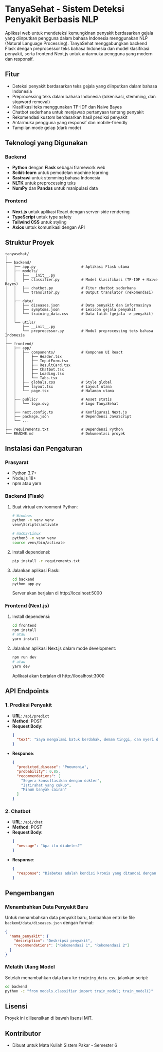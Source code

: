 # TanyaSehat - Sistem Deteksi Penyakit Berbasis NLP

Aplikasi web untuk mendeteksi kemungkinan penyakit berdasarkan gejala yang diinputkan pengguna dalam bahasa Indonesia menggunakan NLP (Natural Language Processing). TanyaSehat menggabungkan backend Flask dengan preprocessor teks bahasa Indonesia dan model klasifikasi penyakit, serta frontend Next.js untuk antarmuka pengguna yang modern dan responsif.

## Fitur

- Deteksi penyakit berdasarkan teks gejala yang diinputkan dalam bahasa Indonesia
- Preprocessing teks dalam bahasa Indonesia (tokenisasi, stemming, dan stopword removal)
- Klasifikasi teks menggunakan TF-IDF dan Naive Bayes
- Chatbot sederhana untuk menjawab pertanyaan tentang penyakit
- Rekomendasi kustom berdasarkan hasil prediksi penyakit
- Antarmuka pengguna yang responsif dan mobile-friendly
- Tampilan mode gelap (dark mode)

## Teknologi yang Digunakan

### Backend
- **Python** dengan **Flask** sebagai framework web
- **Scikit-learn** untuk pemodelan machine learning
- **Sastrawi** untuk stemming bahasa Indonesia
- **NLTK** untuk preprocessing teks
- **NumPy** dan **Pandas** untuk manipulasi data

### Frontend
- **Next.js** untuk aplikasi React dengan server-side rendering
- **TypeScript** untuk type safety
- **Tailwind CSS** untuk styling
- **Axios** untuk komunikasi dengan API

## Struktur Proyek

```
tanyasehat/
│
├── backend/
│   ├── app.py                     # Aplikasi Flask utama
│   ├── models/
│   │   ├── __init__.py
│   │   ├── classifier.py          # Model klasifikasi (TF-IDF + Naive Bayes)
│   │   ├── chatbot.py             # Fitur chatbot sederhana
│   │   └── translator.py          # Output translator (rekomendasi)
│   │
│   ├── data/
│   │   ├── diseases.json          # Data penyakit dan informasinya
│   │   ├── symptoms.json          # Lexicon gejala penyakit
│   │   └── training_data.csv      # Data latih (gejala -> penyakit)
│   │
│   └── utils/
│       ├── __init__.py
│       └── preprocessor.py        # Modul preprocessing teks bahasa Indonesia
│
├── frontend/
│   ├── app/
│   │   ├── components/            # Komponen UI React 
│   │   │   ├── Header.tsx
│   │   │   ├── InputForm.tsx
│   │   │   ├── ResultCard.tsx
│   │   │   ├── Chatbot.tsx
│   │   │   ├── Loading.tsx
│   │   │   └── Tabs.tsx
│   │   ├── globals.css            # Style global
│   │   ├── layout.tsx             # Layout utama
│   │   └── page.tsx               # Halaman utama
│   │
│   ├── public/                    # Asset statis
│   │   └── logo.svg               # Logo TanyaSehat
│   │
│   ├── next.config.ts             # Konfigurasi Next.js
│   ├── package.json               # Dependensi JavaScript
│   └── ...
│
├── requirements.txt               # Dependensi Python
└── README.md                      # Dokumentasi proyek
```

## Instalasi dan Pengaturan

### Prasyarat
- Python 3.7+
- Node.js 18+
- npm atau yarn

### Backend (Flask)

1. Buat virtual environment Python:
   ```bash
   # Windows
   python -m venv venv
   venv\Scripts\activate

   # macOS/Linux
   python3 -m venv venv
   source venv/bin/activate
   ```

2. Install dependensi:
   ```bash
   pip install -r requirements.txt
   ```

3. Jalankan aplikasi Flask:
   ```bash
   cd backend
   python app.py
   ```
   
   Server akan berjalan di http://localhost:5000

### Frontend (Next.js)

1. Install dependensi:
   ```bash
   cd frontend
   npm install
   # atau
   yarn install
   ```

2. Jalankan aplikasi Next.js dalam mode development:
   ```bash
   npm run dev
   # atau
   yarn dev
   ```
   
   Aplikasi akan berjalan di http://localhost:3000

## API Endpoints

### 1. Prediksi Penyakit
- **URL**: `/api/predict`
- **Method**: POST
- **Request Body**:
  ```json
  {
    "text": "Saya mengalami batuk berdahak, demam tinggi, dan nyeri dada saat bernapas"
  }
  ```
- **Response**:
  ```json
  {
    "predicted_disease": "Pneumonia",
    "probability": 0.85,
    "recommendations": [
      "Segera konsultasikan dengan dokter",
      "Istirahat yang cukup",
      "Minum banyak cairan"
    ]
  }
  ```

### 2. Chatbot
- **URL**: `/api/chat`
- **Method**: POST
- **Request Body**:
  ```json
  {
    "message": "Apa itu diabetes?"
  }
  ```
- **Response**:
  ```json
  {
    "response": "Diabetes adalah kondisi kronis yang ditandai dengan kadar gula darah tinggi..."
  }
  ```

## Pengembangan

### Menambahkan Data Penyakit Baru
Untuk menambahkan data penyakit baru, tambahkan entri ke file `backend/data/diseases.json` dengan format:

```json
{
  "nama_penyakit": {
    "description": "Deskripsi penyakit",
    "recommendations": ["Rekomendasi 1", "Rekomendasi 2"]
  }
}
```

### Melatih Ulang Model
Setelah menambahkan data baru ke `training_data.csv`, jalankan script:
```bash
cd backend
python -c "from models.classifier import train_model; train_model()"
```

## Lisensi

Proyek ini dilisensikan di bawah lisensi MIT.

## Kontributor

- Dibuat untuk Mata Kuliah Sistem Pakar - Semester 6
